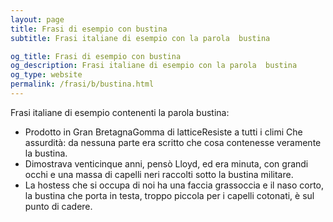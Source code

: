 ```yaml
---
layout: page
title: Frasi di esempio con bustina 
subtitle: Frasi italiane di esempio con la parola  bustina

og_title: Frasi di esempio con bustina 
og_description: Frasi italiane di esempio con la parola  bustina
og_type: website
permalink: /frasi/b/bustina.html
---
```


Frasi italiane di esempio contenenti la parola bustina:


- Prodotto in Gran BretagnaGomma di latticeResiste a tutti i climi Che assurdità: da nessuna parte era scritto che cosa contenesse veramente la bustina.
- Dimostrava venticinque anni, pensò Lloyd, ed era minuta, con grandi occhi e una massa di capelli neri raccolti sotto la bustina militare.
- La hostess che si occupa di noi ha una faccia grassoccia e il naso corto, la bustina che porta in testa, troppo piccola per i capelli cotonati, è sul punto di cadere.
